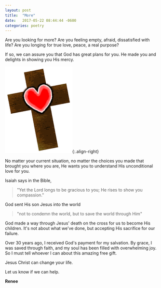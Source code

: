 ```yaml
---
layout: post
title:  "More"
date:   2017-05-22 08:44:44 -0600
categories: poetry
---
```


Are you looking for more?
Are you feeling empty, afraid, dissatisfied with life?
Are you longing for true love, peace, a real purpose?

If so, we can assure you that God has great plans for you.
He made you and delights in showing you His mercy.

![Cross](/assets/cross.png){:.align-right}

No matter your current situation,
no matter the choices you made that brought you where you are,
He wants you to understand His unconditional love for you.

Isaiah says in the Bible,

>    "Yet the Lord longs to be gracious to you;
>    He rises to show you compassion." 

God sent His son Jesus into the world

>    "not to condemn the world,
>    but to save the world through Him" 

God made a way through Jesus' death on the cross for us to become His children.
It's not about what we've done, but accepting His sacrifice for our failure.

Over 30 years ago, I received God's payment for my salvation.
By grace, I was saved through faith,
and my soul has been filled with overwhelming joy.
So I must tell whoever I can about this amazing free gift.

Jesus Christ can change your life.

Let us know if we can help.

**Renee**
